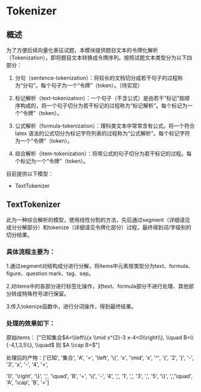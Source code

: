 # Tokenizer

## 概述

为了方便后续向量化表征试题，本模块提供题目文本的令牌化解析（Tokenization），即将题目文本转换成令牌序列。按照试题文本类型分为以下四部分：

1. 分句（sentence-tokenization）：将较长的文档切分成若干句子的过程称为“分句”。每个句子为一个“令牌”（token）。（待实现）

1. 标记解析（text-tokenization）：一个句子（不含公式）是由若干“标记”按顺序构成的，将一个句子切分为若干标记的过程称为“标记解析”。每个标记为一个“令牌”（token）。
2. 公式解析（formula-tokenization）：理科类文本中常常含有公式。将一个符合 latex 语法的公式切分为标记字符列表的过程称为“公式解析”。每个标记字符为一个“令牌”（token）。
3. 综合解析（item-tokenization）：将带公式的句子切分为若干标记的过程。每个标记为一个“令牌”（token）。

目前提供以下模型：

- TextTokenizer

## TextTokenizer

此为一种综合解析的模型，使用线性分割的方法，先后通过segment（详细请见成分分解部分）和tokenize（详细请见令牌化部分）过程，最终得到词/字级别的切分结果。

### 具体流程主要为：

1.通过segment对结构成分进行分解，将items中元素按类型分为text、formula、figure、question mark、tag、sep。

2.对items中的各部分进行标签化操作，对text、formula部分不进行处理、其他部分转成特殊符号进行保留。

3.传入tokenize函数中，进行分词操作，得到最终结果。

### 处理的效果如下：

原始items： ["已知集合$A=\\left\\{x \\mid x^{2}-3 x-4<0\\right\\}, \\quad B=\\{-4,1,3,5\\}, \\quad$ 则 $A \\cap B=$"]

处理后的产物：['已知', '集合', 'A', '=', '\\left', '\\{', 'x', '\\mid', 'x', '^', '{', '2', '}', '-', '3', 'x', '-', '4', '<',

  '0', '\\right', '\\}', ',', '\\quad', 'B', '=', '\\{', '-', '4', ',', '1', ',', '3', ',', '5', '\\}', ',','\\quad', 'A', '\\cap', 'B', '=']

